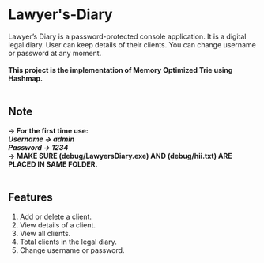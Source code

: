 # Lawyer's-Diary

Lawyer’s Diary is a password-protected console application. It is a digital legal diary. User can keep details of their clients. You can change username or password at any moment.</br></br>
**This project is the implementation of Memory Optimized Trie using Hashmap.**</br></br>
## Note
**-> For the first time use:**</br>
***Username -> admin</br>
Password -> 1234***</br>
**-> MAKE SURE (debug/LawyersDiary.exe) AND (debug/hii.txt) ARE PLACED IN SAME FOLDER.**</br></br>
## Features
<ol>
<li>	Add or delete a client.</li>
<li>	View details of a client.</li>
<li>	View all clients.</li>
<li>	Total clients in the legal diary.</li>
<li>	Change username or password.</li>
</ol>

